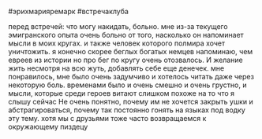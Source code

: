 #эрихмарияремарк #встречаклуба

перед встречей: 
что могу накидать, больно.
мне из-за текущего эмигранского опыта очень больно от того, насколько  он напоминает мысли в моих кругах.
и также человек которого полмира хочет уничтожить. я конечно скорее беглых богатых немцев напоминаю, чем евреев из истории но про бег по кругу очень отозвалось. И желание жить несмотря на всю жуть, добавлять себе еще денечек.
мне понравилось, мне было очень задумчиво и хотелось читать даже через некоторую боль.
временами было и очень смешно и очень грустно, и мысли, которые среди героев витают слишком похоже на то что я слышу сейчас
Не очень понятно, почему им не хочется закрыть ушки и абстрагироваться, почему так постоянно гонять на языках под водку эту тему. хотя мы с друзьями тоже часто возвращаемся к окружающему пиздецу